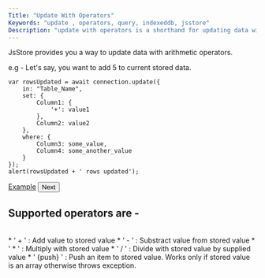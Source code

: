 ```yaml
---
Title: "Update With Operators"
Keywords: "update , operators, query, indexeddb, jsstore"
Description: "update with operators is a shorthand for updating data with arithmetic operators"
---
```


JsStore provides you a way to update data with arithmetic operators.

e.g - Let's say, you want to add 5 to current stored data.

```
var rowsUpdated = await connection.update({
    in: "Table_Name",
    set: {
        Column1: {
            '+': value1
        },
        Column2: value2
    },
    where: {
        Column3: some_value,
        Column4: some_another_value
    }
});
alert(rowsUpdated + ' rows updated');
```

<p class="margin-top-40px text-center">
    <a class="btn info" target="_blank" href="https://ujjwalguptaofficial.github.io/idbstudio/?db=Demo&query=update(%7B%0A%20%20%20%20in%3A%20%22Products%22%2C%0A%20%20%20%20set%3A%20%7B%0A%20%20%20%20%20%20%20%20price%3A%20%7B'%2B'%3A5%7D%0A%20%20%20%20%7D%2C%0A%20%20%20%20where%3A%20%7B%0A%20%20%20%20%20%20%20%20productId%3A%201%0A%20%20%20%20%7D%0A%7D)%3B%0A">Example</a>
    <button class="btn info btnNext">Next</button>
</p>

## Supported operators are - 
<br>
* ' + ' : Add value to stored value
* ' - ' : Substract value from stored value
* ' * ' : Multiply with stored value
* ' / ' : Divide with stored value by supplied value
* ' {push} ' : Push an item to stored value. Works only if stored value is an array otherwise throws exception.